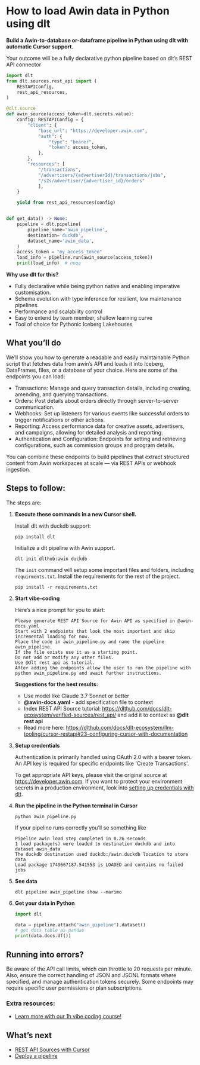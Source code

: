 # How to load Awin data in Python using dlt

**Build a Awin-to-database or-dataframe pipeline in Python using dlt with automatic Cursor support.**

Your outcome will be a fully declarative python pipeline based on dlt’s REST API connector

```python
import dlt
from dlt.sources.rest_api import (
    RESTAPIConfig,
    rest_api_resources,
)

@dlt.source
def awin_source(access_token=dlt.secrets.value):
    config: RESTAPIConfig = {
        "client": {
            "base_url": "https://developer.awin.com",
            "auth": {
                "type": "bearer",
                "token": access_token,
            },
        },
        "resources": [
            "/transactions",
            "/advertisers/{advertiserId}/transactions/jobs",
            "/s2s/advertiser/{advertiser_id}/orders"
            ],
    }

    yield from rest_api_resources(config)


def get_data() -> None:
    pipeline = dlt.pipeline(
        pipeline_name='awin_pipeline',
        destination='duckdb',
        dataset_name='awin_data', 
    )
    access_token = "my_access_token"
    load_info = pipeline.run(awin_source(access_token))
    print(load_info)  # noqa
```

**Why use dlt for this?**

- Fully declarative while being python native and enabling imperative customisation.
- Schema evolution with type inference for resilient, low maintenance pipelines.
- Performance and scalability control
- Easy to extend by team member, shallow learning curve
- Tool of choice for Pythonic Iceberg  Lakehouses

## What you’ll do

We’ll show you how to generate a readable and easily maintainable Python script that fetches data from awin’s API and loads it into Iceberg, DataFrames, files, or a database of your choice. Here are some of the endpoints you can load:

- Transactions: Manage and query transaction details, including creating, amending, and querying transactions.
- Orders: Post details about orders directly through server-to-server communication.
- Webhooks: Set up listeners for various events like successful orders to trigger notifications or other actions.
- Reporting: Access performance data for creative assets, advertisers, and campaigns, allowing for detailed analysis and reporting.
- Authentication and Configuration: Endpoints for setting and retrieving configurations, such as commission groups and program details.

You can combine these endpoints to build pipelines that extract structured content from Awin workspaces at scale — via REST APIs or webhook ingestion.

## Steps to follow:

The steps are:

1. **Execute these commands in a new Cursor shell.**
    
    Install dlt with duckdb support:
    ```shell
    pip install dlt
    ```

    Initialize a dlt pipeline with Awin support.
    ```shell
    dlt init dlthub:awin duckdb
    ```

    The `init` command will setup some important files and folders, including `requirments.txt`. Install the requirements for the rest of the project.
    ```shell
    pip install -r requirements.txt
    ```
    
2. **Start vibe-coding**
    
    Here’s a nice prompt for you to start: 
    
    ```
    Please generate REST API Source for Awin API as specified in @awin-docs.yaml 
    Start with 2 endpoints that look the most important and skip incremental loading for now. 
    Place the code in awin_pipeline.py and name the pipeline awin_pipeline. 
    If the file exists use it as a starting point. 
    Do not add or modify any other files. 
    Use @dlt rest api as tutorial. 
    After adding the endpoints allow the user to run the pipeline with python awin_pipeline.py and await further instructions.
    
    ```
    
    **Suggestions for the best results:**
    - Use model like Claude 3.7 Sonnet or better
    - **@awin-docs.yaml** - add specification file to context
    - Index REST API Source tutorial: https://dlthub.com/docs/dlt-ecosystem/verified-sources/rest_api/ and add it to context as **@dlt rest api**
    - Read more here: https://dlthub.com/docs/dlt-ecosystem/llm-tooling/cursor-restapi#23-configuring-cursor-with-documentation
    
3. **Setup credentials** 
    
    Authentication is primarily handled using OAuth 2.0 with a bearer token. An API key is required for specific endpoints like 'Create Transactions'.
    
    To get appropriate API keys, please visit the original source at https://developer.awin.com.
    If you want to protect your environment secrets in a production environment, look into [setting up credentials with dlt](https://dlthub.com/docs/walkthroughs/add_credentials).
    
4. **Run the pipeline in the Python terminal in Cursor**
    
    ```shell
    python awin_pipeline.py
    ```
    
    If your pipeline runs correctly you’ll se something like
    
    ```shell
    Pipeline awin load step completed in 0.26 seconds
    1 load package(s) were loaded to destination duckdb and into dataset awin_data
    The duckdb destination used duckdb:/awin.duckdb location to store data
    Load package 1749667187.541553 is LOADED and contains no failed jobs
    ```
    
5. **See data**
    
    ```shell
    dlt pipeline awin_pipeline show --marimo
    ```
    
6. **Get your data in Python**
    
    ```python
    import dlt
    
    data = pipeline.attach("awin_pipeline").dataset()
    # get docs table as pandas
    print(data.docs.df())
    ```

## Running into errors?

Be aware of the API call limits, which can throttle to 20 requests per minute. Also, ensure the correct handling of JSON and JSONL formats where specified, and manage authentication tokens securely. Some endpoints may require specific user permissions or plan subscriptions.

### Extra resources:

- [Learn more with our 1h vibe coding course!](https://www.youtube.com/watch?v=GGid70rnJuM)

## What’s next

- [REST API Sources with Cursor](https://dlthub.com/docs/dlt-ecosystem/llm-tooling/cursor-restapi)
- [Deploy a pipeline](https://dlthub.com/docs/walkthroughs/deploy-a-pipeline)